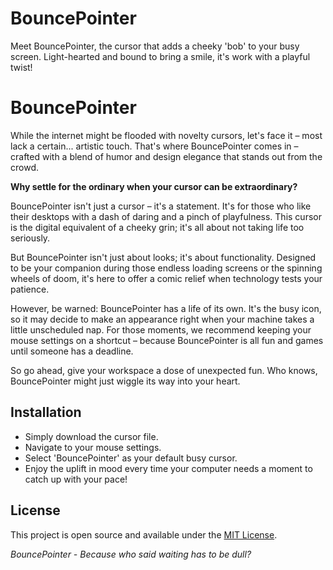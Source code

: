# BouncePointer
Meet BouncePointer, the cursor that adds a cheeky 'bob' to your busy screen. Light-hearted and bound to bring a smile, it's work with a playful twist!

# BouncePointer

While the internet might be flooded with novelty cursors, let's face it – most lack a certain... artistic touch. That's where BouncePointer comes in – crafted with a blend of humor and design elegance that stands out from the crowd.

**Why settle for the ordinary when your cursor can be extraordinary?**

BouncePointer isn't just a cursor – it's a statement. It's for those who like their desktops with a dash of daring and a pinch of playfulness. This cursor is the digital equivalent of a cheeky grin; it's all about not taking life too seriously.

But BouncePointer isn't just about looks; it's about functionality. Designed to be your companion during those endless loading screens or the spinning wheels of doom, it's here to offer a comic relief when technology tests your patience.

However, be warned: BouncePointer has a life of its own. It's the busy icon, so it may decide to make an appearance right when your machine takes a little unscheduled nap. For those moments, we recommend keeping your mouse settings on a shortcut – because BouncePointer is all fun and games until someone has a deadline.

So go ahead, give your workspace a dose of unexpected fun. Who knows, BouncePointer might just wiggle its way into your heart.

## Installation

- Simply download the cursor file.
- Navigate to your mouse settings.
- Select 'BouncePointer' as your default busy cursor.
- Enjoy the uplift in mood every time your computer needs a moment to catch up with your pace!

## License

This project is open source and available under the [MIT License](LICENSE).

_BouncePointer - Because who said waiting has to be dull?_
